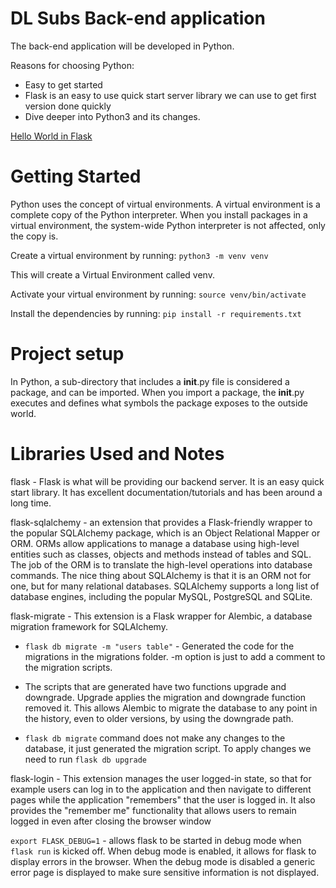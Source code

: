 # DL Subs Back-end application

The back-end application will be developed in Python. 

Reasons for choosing Python:

* Easy to get started
* Flask is an easy to use quick start server library we can use to get first version done quickly
* Dive deeper into Python3 and its changes.

[Hello World in Flask](https://blog.miguelgrinberg.com/post/the-flask-mega-tutorial-part-i-hello-world)
# Getting Started

Python uses the concept of virtual environments. A virtual environment is a complete copy of the Python interpreter. When you install packages in a virtual environment, the system-wide Python interpreter is not affected, only the copy is.

Create a virtual environment by running: `python3 -m venv venv`

This will create a Virtual Environment called venv.

Activate your virtual environment by running: `source venv/bin/activate`

Install the dependencies by running: `pip install -r requirements.txt`

# Project setup

In Python, a sub-directory that includes a __init__.py file is considered a package, and can be imported. When you import a package, the __init__.py executes and defines what symbols the package exposes to the outside world.


# Libraries Used and Notes

flask - Flask is what will be providing our backend server. It is an easy quick start library. It has excellent documentation/tutorials and has been around a long time.

flask-sqlalchemy - an extension that provides a Flask-friendly wrapper to the popular SQLAlchemy package, which is an Object Relational Mapper or ORM. ORMs allow applications to manage a database using high-level entities such as classes, objects and methods instead of tables and SQL. The job of the ORM is to translate the high-level operations into database commands. The nice thing about SQLAlchemy is that it is an ORM not for one, but for many relational databases. SQLAlchemy supports a long list of database engines, including the popular MySQL, PostgreSQL and SQLite.

flask-migrate - This extension is a Flask wrapper for Alembic, a database migration framework for SQLAlchemy.

 * `flask db migrate -m "users table"` - Generated the code for the migrations in the migrations folder. -m option is just to add a comment to the migration scripts.

 * The scripts that are generated have two functions upgrade and downgrade. Upgrade applies the migration and downgrade function removed it. This allows Alembic to migrate the database to any point in the history, even to older versions, by using the downgrade path.

 * `flask db migrate` command does not make any changes to the database, it just generated the migration script. To apply changes we need to run `flask db upgrade`

 flask-login - This extension manages the user logged-in state, so that for example users can log in to the application and then navigate to different pages while the application "remembers" that the user is logged in. It also provides the "remember me" functionality that allows users to remain logged in even after closing the browser window

 `export FLASK_DEBUG=1` - allows flask to be started in debug mode when `flask run` is kicked off. When debug mode is enabled, it allows for flask to display errors in the browser. When the debug mode is disabled a generic error page is displayed to make sure sensitive information is not displayed.

 
